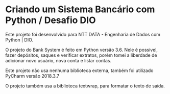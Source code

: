 
# Criando um Sistema Bancário com Python / Desafio DIO 

Este projeto foi desenvolvido para NTT DATA - Engenharia de Dados com Python | DIO.

O projeto do Bank System é feito em Python versão 3.6. Nele é possivel,  fazer depósitos, saques e verificar extratos, porém tomei a liberdade de adicionar novo usuário, nova conta e listar contas.

Este projeto não usa nenhuma biblioteca externa, também foi utilizado PyCharm versão 2018.3.7 

O projeto também usa a biblioteca textwrap, para formatar o texto de saída.
